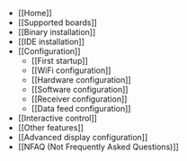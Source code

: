 * [[Home]]
* [[Supported boards]]
* [[Binary installation]]
* [[IDE installation]]
* [[Configuration]]
  * [[First startup]]
  * [[WiFi configuration]]
  * [[Hardware configuration]]
  * [[Software configuration]]
  * [[Receiver configuration]]
  * [[Data feed configuration]]
* [[Interactive control]]
* [[Other features]]
* [[Advanced display configuration]]
* [[NFAQ (Not Frequently Asked Questions)]]